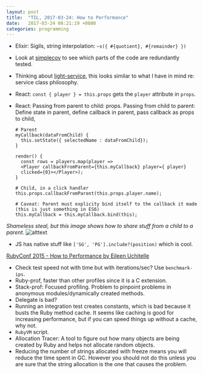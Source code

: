 ```yaml
---
layout: post
title:  "TIL, 2017-03-24: How to Performance"
date:   2017-03-24 08:21:19 +0800
categories: programming
---
```


- Elixir: Sigils, string interpolation: `~s({ #{quotient}, #{remainder} })`
- Look at [simplecov](https://github.com/colszowka/simplecov) to see which parts of the code are redundantly tested.
- Thinking about [light-service](https://github.com/adomokos/light-service), this looks similar to what I have in mind re: service class philosophy.
- React: `const { player } = this.props` gets the `player` attribute in `props`.
- React: Passing from parent to child: props. Passing from child to parent: Define state in parent, define callback in parent, pass callback as props to child,

      # Parent
      myCallback(dataFromChild) {
        this.setState({ selectedName : dataFromChild});
      }

      render() {
        const rows = players.map(player =>
        <Player callbackFromParent={this.myCallback} player={ player}
        clicked={0}></Player>);
      }

      # Child, in a click handler
      this.props.callbackFromParent(this.props.player.name);

      # Caveat: Parent must explicity bind itself to the callback it made (this is just something in ES6)
      this.myCallback = this.myCallback.bind(this);


*Shameless steal, but this image shows how to share stuff from a child to a parent.* ![alttext](https://cdn-images-1.medium.com/max/2000/1*J5XOQh2WKIl0NFTAMvcVbQ.png)


- JS has native stuff like `['SG', 'PG'].include?(position)` which is cool.

[RubyConf 2015 - How to Performance by Eileen Uchitelle](https://www.youtube.com/watch?v=obyrJ_aJU6A)

- Check test speed not with time but with iterations/sec? Use `benchmark-ips`.
- Ruby-prof, faster than other profiles since it is a C extension.
- Stack-prof: Focused profiling. Problem to pinpoint problems in anonymous modules/dynamically created methods.
- Delegate is bad?
- Running an integration test creates constants, which is bad because it busts the Ruby method cache. It seems like caching is good for increasing performance, but if you can speed things up without a cache, why not.
- `RubyVM` script.
- Allocation Tracer: A tool to figure out how many objects are being created by Ruby and helps not allocate random objects.
- Reducing the number of strings allocated with freeze means you will reduce the time spent in GC. However you should not do this unless you are sure that the string allocation is the one that causes the problem.
